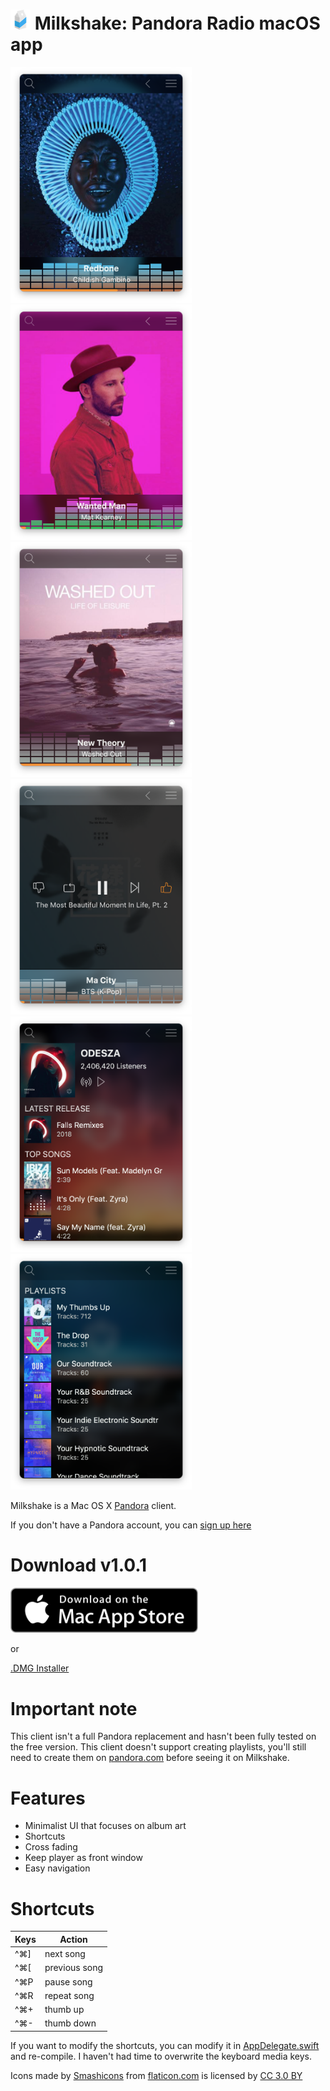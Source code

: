 #  <img src="/images/icon_32x32@2x.png" width="32"> Milkshake: Pandora Radio macOS app

<img src="/images/screenshot1.png"  width="290"> <img src="/images/screenshot2.png"  width="290"> <img src="/images/screenshot3.png"  width="290">
<img src="/images/screenshot4.png"  width="290"> <img src="/images/screenshot5.png"  width="290"> <img src="/images/screenshot6.png"  width="290">

Milkshake is a Mac OS X [Pandora](https://www.pandora.com) client.

If you don't have a Pandora account, you can [sign up here](https://www.pandora.com/account/register)

# Download v1.0.1 
[<img src="/images/badge-download.svg" width="300">](https://itunes.apple.com/us/app/milkshake/id1440379601?ls=1&mt=12)

or

[.DMG Installer](https://github.com/skiptomyliu/milkshake/raw/master/App/Milkshake.dmg)


# Important note
This client isn't a full Pandora replacement and hasn't been fully tested on the free version.  This client doesn't support creating playlists, you'll still need to create them on [pandora.com](https://www.pandora.com) before seeing it on Milkshake.

# Features
  - Minimalist UI that focuses on album art
  - Shortcuts
  - Cross fading
  - Keep player as front window
  - Easy navigation

# Shortcuts
Keys | Action 
--- | --- | 
^⌘]  | next song 
^⌘[  | previous song
^⌘P | pause song
^⌘R | repeat song
^⌘+| thumb up
^⌘-| thumb down 

If you want to modify the shortcuts, you can modify it in [AppDelegate.swift](https://github.com/skiptomyliu/milkshake/blob/master/Milkshake/AppDelegate.swift#L50-L113) and re-compile.  I haven't had time to overwrite the keyboard media keys.


Icons made by [Smashicons](https://www.flaticon.com/authors/smashicons) from [flaticon.com](https://www.flaticon.com/) is licensed by [CC 3.0 BY](http://creativecommons.org/licenses/by/3.0/)

